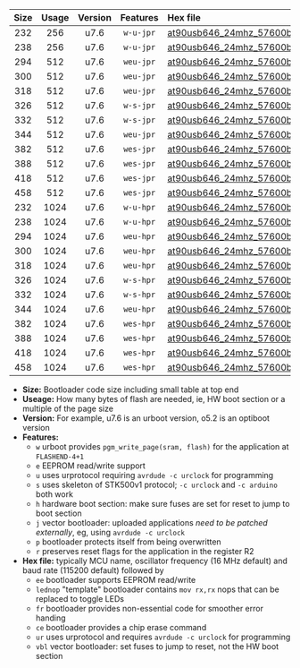 |Size|Usage|Version|Features|Hex file|
|:-:|:-:|:-:|:-:|:--|
|232|256|u7.6|`w-u-jpr`|[at90usb646_24mhz_57600bps_ur_vbl.hex](https://raw.githubusercontent.com/stefanrueger/urboot/main/bootloaders/at90usb646/fcpu_24mhz/57600_bps/at90usb646_24mhz_57600bps_ur_vbl.hex)|
|238|256|u7.6|`w-u-jpr`|[at90usb646_24mhz_57600bps_lednop_ur_vbl.hex](https://raw.githubusercontent.com/stefanrueger/urboot/main/bootloaders/at90usb646/fcpu_24mhz/57600_bps/at90usb646_24mhz_57600bps_lednop_ur_vbl.hex)|
|294|512|u7.6|`weu-jpr`|[at90usb646_24mhz_57600bps_ee_ur_vbl.hex](https://raw.githubusercontent.com/stefanrueger/urboot/main/bootloaders/at90usb646/fcpu_24mhz/57600_bps/at90usb646_24mhz_57600bps_ee_ur_vbl.hex)|
|300|512|u7.6|`weu-jpr`|[at90usb646_24mhz_57600bps_ee_lednop_ur_vbl.hex](https://raw.githubusercontent.com/stefanrueger/urboot/main/bootloaders/at90usb646/fcpu_24mhz/57600_bps/at90usb646_24mhz_57600bps_ee_lednop_ur_vbl.hex)|
|318|512|u7.6|`weu-jpr`|[at90usb646_24mhz_57600bps_ee_lednop_fr_ur_vbl.hex](https://raw.githubusercontent.com/stefanrueger/urboot/main/bootloaders/at90usb646/fcpu_24mhz/57600_bps/at90usb646_24mhz_57600bps_ee_lednop_fr_ur_vbl.hex)|
|326|512|u7.6|`w-s-jpr`|[at90usb646_24mhz_57600bps_vbl.hex](https://raw.githubusercontent.com/stefanrueger/urboot/main/bootloaders/at90usb646/fcpu_24mhz/57600_bps/at90usb646_24mhz_57600bps_vbl.hex)|
|332|512|u7.6|`w-s-jpr`|[at90usb646_24mhz_57600bps_lednop_vbl.hex](https://raw.githubusercontent.com/stefanrueger/urboot/main/bootloaders/at90usb646/fcpu_24mhz/57600_bps/at90usb646_24mhz_57600bps_lednop_vbl.hex)|
|344|512|u7.6|`weu-jpr`|[at90usb646_24mhz_57600bps_ee_lednop_fr_ce_ur_vbl.hex](https://raw.githubusercontent.com/stefanrueger/urboot/main/bootloaders/at90usb646/fcpu_24mhz/57600_bps/at90usb646_24mhz_57600bps_ee_lednop_fr_ce_ur_vbl.hex)|
|382|512|u7.6|`wes-jpr`|[at90usb646_24mhz_57600bps_ee_vbl.hex](https://raw.githubusercontent.com/stefanrueger/urboot/main/bootloaders/at90usb646/fcpu_24mhz/57600_bps/at90usb646_24mhz_57600bps_ee_vbl.hex)|
|388|512|u7.6|`wes-jpr`|[at90usb646_24mhz_57600bps_ee_lednop_vbl.hex](https://raw.githubusercontent.com/stefanrueger/urboot/main/bootloaders/at90usb646/fcpu_24mhz/57600_bps/at90usb646_24mhz_57600bps_ee_lednop_vbl.hex)|
|418|512|u7.6|`wes-jpr`|[at90usb646_24mhz_57600bps_ee_lednop_fr_vbl.hex](https://raw.githubusercontent.com/stefanrueger/urboot/main/bootloaders/at90usb646/fcpu_24mhz/57600_bps/at90usb646_24mhz_57600bps_ee_lednop_fr_vbl.hex)|
|458|512|u7.6|`wes-jpr`|[at90usb646_24mhz_57600bps_ee_lednop_fr_ce_vbl.hex](https://raw.githubusercontent.com/stefanrueger/urboot/main/bootloaders/at90usb646/fcpu_24mhz/57600_bps/at90usb646_24mhz_57600bps_ee_lednop_fr_ce_vbl.hex)|
|232|1024|u7.6|`w-u-hpr`|[at90usb646_24mhz_57600bps_ur.hex](https://raw.githubusercontent.com/stefanrueger/urboot/main/bootloaders/at90usb646/fcpu_24mhz/57600_bps/at90usb646_24mhz_57600bps_ur.hex)|
|238|1024|u7.6|`w-u-hpr`|[at90usb646_24mhz_57600bps_lednop_ur.hex](https://raw.githubusercontent.com/stefanrueger/urboot/main/bootloaders/at90usb646/fcpu_24mhz/57600_bps/at90usb646_24mhz_57600bps_lednop_ur.hex)|
|294|1024|u7.6|`weu-hpr`|[at90usb646_24mhz_57600bps_ee_ur.hex](https://raw.githubusercontent.com/stefanrueger/urboot/main/bootloaders/at90usb646/fcpu_24mhz/57600_bps/at90usb646_24mhz_57600bps_ee_ur.hex)|
|300|1024|u7.6|`weu-hpr`|[at90usb646_24mhz_57600bps_ee_lednop_ur.hex](https://raw.githubusercontent.com/stefanrueger/urboot/main/bootloaders/at90usb646/fcpu_24mhz/57600_bps/at90usb646_24mhz_57600bps_ee_lednop_ur.hex)|
|318|1024|u7.6|`weu-hpr`|[at90usb646_24mhz_57600bps_ee_lednop_fr_ur.hex](https://raw.githubusercontent.com/stefanrueger/urboot/main/bootloaders/at90usb646/fcpu_24mhz/57600_bps/at90usb646_24mhz_57600bps_ee_lednop_fr_ur.hex)|
|326|1024|u7.6|`w-s-hpr`|[at90usb646_24mhz_57600bps.hex](https://raw.githubusercontent.com/stefanrueger/urboot/main/bootloaders/at90usb646/fcpu_24mhz/57600_bps/at90usb646_24mhz_57600bps.hex)|
|332|1024|u7.6|`w-s-hpr`|[at90usb646_24mhz_57600bps_lednop.hex](https://raw.githubusercontent.com/stefanrueger/urboot/main/bootloaders/at90usb646/fcpu_24mhz/57600_bps/at90usb646_24mhz_57600bps_lednop.hex)|
|344|1024|u7.6|`weu-hpr`|[at90usb646_24mhz_57600bps_ee_lednop_fr_ce_ur.hex](https://raw.githubusercontent.com/stefanrueger/urboot/main/bootloaders/at90usb646/fcpu_24mhz/57600_bps/at90usb646_24mhz_57600bps_ee_lednop_fr_ce_ur.hex)|
|382|1024|u7.6|`wes-hpr`|[at90usb646_24mhz_57600bps_ee.hex](https://raw.githubusercontent.com/stefanrueger/urboot/main/bootloaders/at90usb646/fcpu_24mhz/57600_bps/at90usb646_24mhz_57600bps_ee.hex)|
|388|1024|u7.6|`wes-hpr`|[at90usb646_24mhz_57600bps_ee_lednop.hex](https://raw.githubusercontent.com/stefanrueger/urboot/main/bootloaders/at90usb646/fcpu_24mhz/57600_bps/at90usb646_24mhz_57600bps_ee_lednop.hex)|
|418|1024|u7.6|`wes-hpr`|[at90usb646_24mhz_57600bps_ee_lednop_fr.hex](https://raw.githubusercontent.com/stefanrueger/urboot/main/bootloaders/at90usb646/fcpu_24mhz/57600_bps/at90usb646_24mhz_57600bps_ee_lednop_fr.hex)|
|458|1024|u7.6|`wes-hpr`|[at90usb646_24mhz_57600bps_ee_lednop_fr_ce.hex](https://raw.githubusercontent.com/stefanrueger/urboot/main/bootloaders/at90usb646/fcpu_24mhz/57600_bps/at90usb646_24mhz_57600bps_ee_lednop_fr_ce.hex)|

- **Size:** Bootloader code size including small table at top end
- **Useage:** How many bytes of flash are needed, ie, HW boot section or a multiple of the page size
- **Version:** For example, u7.6 is an urboot version, o5.2 is an optiboot version
- **Features:**
  + `w` urboot provides `pgm_write_page(sram, flash)` for the application at `FLASHEND-4+1`
  + `e` EEPROM read/write support
  + `u` uses urprotocol requiring `avrdude -c urclock` for programming
  + `s` uses skeleton of STK500v1 protocol; `-c urclock` and `-c arduino` both work
  + `h` hardware boot section: make sure fuses are set for reset to jump to boot section
  + `j` vector bootloader: uploaded applications *need to be patched externally*, eg, using `avrdude -c urclock`
  + `p` bootloader protects itself from being overwritten
  + `r` preserves reset flags for the application in the register R2
- **Hex file:** typically MCU name, oscillator frequency (16 MHz default) and baud rate (115200 default) followed by
  + `ee` bootloader supports EEPROM read/write
  + `lednop` "template" bootloader contains `mov rx,rx` nops that can be replaced to toggle LEDs
  + `fr` bootloader provides non-essential code for smoother error handing
  + `ce` bootloader provides a chip erase command
  + `ur` uses urprotocol and requires `avrdude -c urclock` for programming
  + `vbl` vector bootloader: set fuses to jump to reset, not the HW boot section
